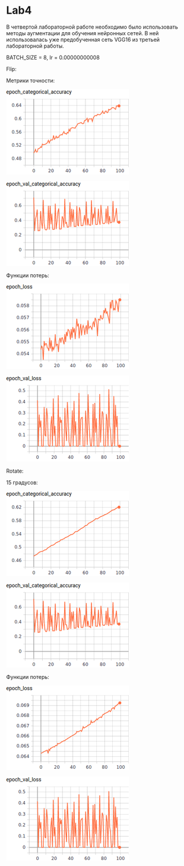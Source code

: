# Lab4

В четвертой лабораторной работе необходимо было использовать методы аугментации для обучения нейронных сетей. В ней использовалась уже предобученная сеть VGG16 из третьей лабораторной работы.

BATCH_SIZE = 8, lr = 0.00000000008

Flip:

Метрики точности:

![Image alt](https://github.com/dbogdan2000/Lab4/blob/master/flip/Screenshot_2020-06-09%20TensorBoard.png)

![Image alt](https://github.com/dbogdan2000/Lab4/blob/master/flip/Screenshot_2020-06-09%20TensorBoard(2).png)

Функции потерь:

![Image alt](https://github.com/dbogdan2000/Lab4/blob/master/flip/Screenshot_2020-06-09%20TensorBoard(1).png)

![Image alt](https://github.com/dbogdan2000/Lab4/blob/master/flip/Screenshot_2020-06-09%20TensorBoard(3).png)


Rotate:

15 градусов:

![Image alt](https://github.com/dbogdan2000/Lab4/blob/master/rotate/15Acc:batch%3D8%2C%20%20lr%3D0.00000000008.png)

![Image alt](https://github.com/dbogdan2000/Lab4/blob/master/rotate/15Val_Acc:batch%3D8%2C%20%20lr%3D0.00000000008.png.png)

Функции потерь:

![Image alt](https://github.com/dbogdan2000/Lab4/blob/master/rotate/15Loss:batch%3D8%2C%20%20lr%3D0.00000000008.png)

![Image alt](https://github.com/dbogdan2000/Lab4/blob/master/rotate/15Val_Loss:batch%3D8%2C%20%20lr%3D0.00000000008.png.png)


